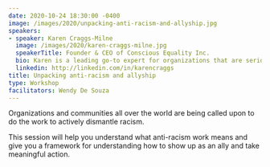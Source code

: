 ```yaml
---
date: 2020-10-24 18:30:00 -0400
image: /images/2020/unpacking-anti-racism-and-allyship.jpg
speakers:
- speaker: Karen Craggs-Milne
  image: /images/2020/karen-craggs-milne.jpg
  speakerTitle: Founder & CEO of Conscious Equality Inc.
  bio: Karen is a leading go-to expert for organizations that are serious about ‘getting equality work RIGHT’. A proud Kenyan Canadian, Karen Craggs-Milne is a recognized global expert with over 20 years of international experience promoting equity, diversity, anti-racism, gender equality and inclusion. Karen is an Obama White House recognized Gender Equality Changemaker (2016) and a Global Goodwill Ambassador for Sustainable Development Goals (2018), LinkedinGlobalSuperHero (2020) and among the Top 100 Canadian Professionals (2020). As Founder and CEO of Conscious Equality Incorporated, Karen works globally with NGOs, Corporations, and Governments to deliver on their equality mandates intentionally and with real impact. Whether it is under a tree in a rural village in Ghana or in a boardroom with C-Suite Executives, Karen’s authentic and engaging approach promises to educate, transform and inspire you into meaningful action.
  linkedin: http://linkedin.com/in/karencraggs
title: Unpacking anti-racism and allyship
type: Workshop
facilitators: Wendy De Souza
---
```


Organizations and communities all over the world are being called upon to do the work to actively dismantle racism. 

This session will help you understand what anti-racism work means and give you a framework for understanding how to show up as an ally and take meaningful action. 